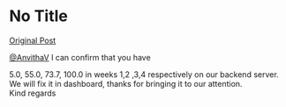# No Title

[Original Post](https://discourse.onlinedegree.iitm.ac.in/t/166816/68)

<p><a class="mention" href="/u/anvithav">@AnvithaV</a> I can confirm that you have</p>
<p>5.0, 55.0, 73.7, 100.0 in weeks 1,2 ,3,4 respectively on our backend server.<br>
We will fix it in dashboard, thanks for bringing it to our attention.<br>
Kind regards</p>